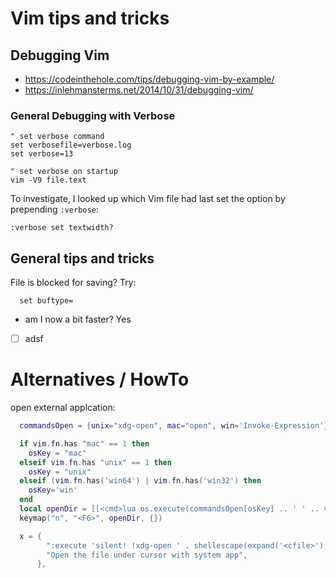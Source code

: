 # Vim tips and tricks

## Debugging Vim

- https://codeinthehole.com/tips/debugging-vim-by-example/
- https://inlehmansterms.net/2014/10/31/debugging-vim/

### General Debugging with Verbose

```vim
" set verbose command
set verbosefile=verbose.log
set verbose=13

" set verbose on startup
vim -V9 file.text
```

To investigate, I looked up which Vim file had last set the option by prepending `:verbose`:

```vim
:verbose set textwidth?
```

## General tips and tricks

File is blocked for saving? Try:

```viml
  set buftype=
```

- am I now a bit faster? Yes   

- [ ] adsf 

# Alternatives / HowTo

open external applcation:

```lua
  commandsOpen = {unix="xdg-open", mac="open", win='Invoke-Expression'}

  if vim.fn.has "mac" == 1 then 
    osKey = "mac" 
  elseif vim.fn.has "unix" == 1 then 
    osKey = "unix" 
  elseif (vim.fn.has('win64') | vim.fn.has('win32') then 
    osKey='win' 
  end
  local openDir = [[<cmd>lua os.execute(commandsOpen[osKey] .. ' ' .. vim.fn.shellescape(vim.fn.fnamemodify(vim.fn.expand('<sfile>'), ':p'))); vim.cmd "redraw!"<cr>]]
  keymap("n", "<F6>", openDir, {})

  x = {
        ":execute 'silent! !xdg-open ' . shellescape(expand('<cfile>'), 1)<CR>",
        "Open the file under cursor with system app",
      },

```

